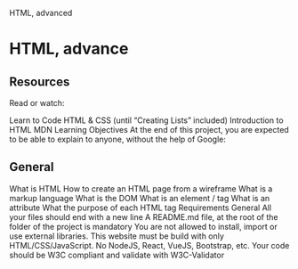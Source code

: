 HTML, advanced

# HTML, advance 

## Resources
Read or watch:

Learn to Code HTML & CSS (until “Creating Lists” included)
Introduction to HTML
MDN
Learning Objectives
At the end of this project, you are expected to be able to explain to anyone, without the help of Google:

## General
What is HTML
How to create an HTML page from a wireframe
What is a markup language
What is the DOM
What is an element / tag
What is an attribute
What the purpose of each HTML tag
Requirements
General
All your files should end with a new line
A README.md file, at the root of the folder of the project is mandatory
You are not allowed to install, import or use external libraries. This website must be build with only HTML/CSS/JavaScript. No NodeJS, React, VueJS, Bootstrap, etc.
Your code should be W3C compliant and validate with W3C-Validator

